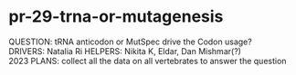 # pr-29-trna-or-mutagenesis

QUESTION: tRNA anticodon or MutSpec drive the Codon usage?   
DRIVERS: Natalia Ri HELPERS: Nikita K, Eldar, Dan Mishmar(?)  
2023 PLANS: collect all the data on all vertebrates to answer the question  